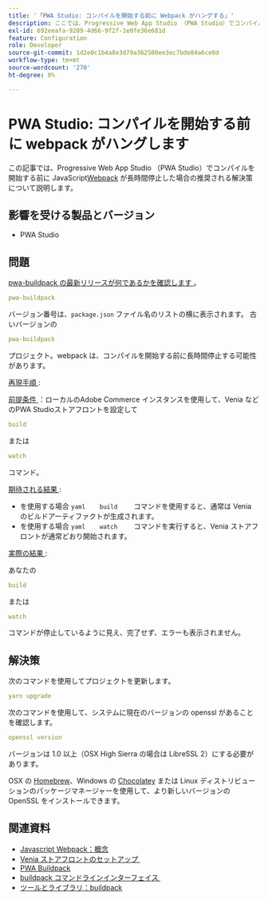 ```yaml
---
title: '「PWA Studio: コンパイルを開始する前に Webpack がハングする」'
description: ここでは、Progressive Web App Studio （PWA Studio）でコンパイルを開始する前に、JavaScript [Webpack] （https://magento.github.io/pwa-studio/technologies/tools-libraries/#webpack）が長時間停止した場合の解決策について説明します。
exl-id: 692eeafa-9289-4d66-9f2f-1e0fe36e681d
feature: Configuration
role: Developer
source-git-commit: 1d2e0c1b4a8e3d79a362500ee3ec7bde84a6ce0d
workflow-type: tm+mt
source-wordcount: '270'
ht-degree: 0%

---
```


# PWA Studio: コンパイルを開始する前に webpack がハングします

この記事では、Progressive Web App Studio （PWA Studio）でコンパイルを開始する前に JavaScript[Webpack](https://magento.github.io/pwa-studio/technologies/tools-libraries/#webpack) が長時間停止した場合の推奨される解決策について説明します。

## 影響を受ける製品とバージョン

* PWA Studio

## 問題

[pwa-buildpack の最新リリースが何であるかを確認します &#x200B;](https://github.com/magento/pwa-studio/tree/master/packages/pwa-buildpack)。

```yaml
pwa-buildpack
```

バージョン番号は、`package.json` ファイル名のリストの横に表示されます。 古いバージョンの

```yaml
pwa-buildpack
```

プロジェクト。webpack は、コンパイルを開始する前に長時間停止する可能性があります。

<u> 再現手順 </u>:

<u> 前提条件 </u>：ローカルのAdobe Commerce インスタンスを使用して、Venia などのPWA Studioストアフロントを設定して

```yaml
build
```

または

```yaml
watch
```

コマンド。

<u> 期待される結果 </u>:

* を使用する場合    ```yaml    build    ```    コマンドを使用すると、通常は Venia のビルドアーティファクトが生成されます。
* を使用する場合    ```yaml    watch    ```    コマンドを実行すると、Venia ストアフロントが通常どおり開始されます。

<u> 実際の結果 </u>:

あなたの

```yaml
build
```

または

```yaml
watch
```

コマンドが停止しているように見え、完了せず、エラーも表示されません。

## 解決策

次のコマンドを使用してプロジェクトを更新します。

```yaml
yarn upgrade
```

次のコマンドを使用して、システムに現在のバージョンの openssl があることを確認します。

```yaml
openssl version
```

バージョンは 1.0 以上（OSX High Sierra の場合は LibreSSL 2）にする必要があります。

OSX の [Homebrew](https://brew.sh/)、Windows の [Chocolatey](https://chocolatey.org/) または Linux ディストリビューションのパッケージマネージャーを使用して、より新しいバージョンの OpenSSL をインストールできます。

## 関連資料

* [Javascript Webpack：概念 &#x200B;](https://webpack.js.org/concepts/)
* [Venia ストアフロントのセットアップ &#x200B;](https://magento.github.io/pwa-studio/venia-pwa-concept/setup/)
* [PWA Buildpack](https://magento.github.io/pwa-studio/pwa-buildpack/)
* [buildpack コマンドラインインターフェイス &#x200B;](https://magento.github.io/pwa-studio/pwa-buildpack/reference/buildpack-cli/)
* [&#x200B; ツールとライブラリ：buildpack](https://magento.github.io/pwa-studio/technologies/tools-libraries/#webpack)
